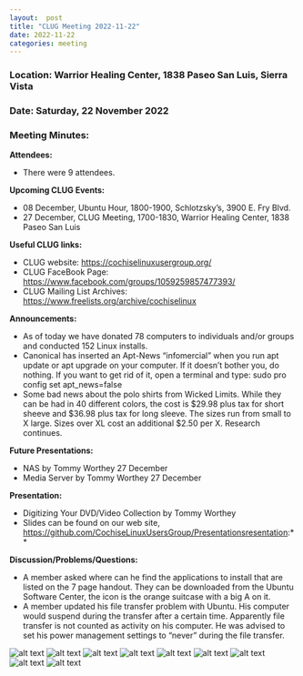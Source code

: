 ```yaml
---
layout:  post
title: "CLUG Meeting 2022-11-22"
date: 2022-11-22
categories: meeting
---
```


### Location: Warrior Healing Center, 1838 Paseo San Luis, Sierra Vista

### Date: Saturday, 22 November 2022
### Meeting Minutes:

**Attendees:** 
 * There were 9 attendees.  

**Upcoming CLUG Events:**
 * 08 December, Ubuntu Hour, 1800-1900, Schlotzsky’s, 3900 E. Fry Blvd.
 * 27 December, CLUG Meeting, 1700-1830, Warrior Healing Center, 1838 Paseo San Luis

**Useful CLUG links:**
 * CLUG website:  https://cochiselinuxusergroup.org/
 * CLUG FaceBook Page:  https://www.facebook.com/groups/1059259857477393/
 * CLUG Mailing List Archives:  https://www.freelists.org/archive/cochiselinux

**Announcements:**
 * As of today we have donated 78 computers to individuals and/or groups and conducted 152 Linux installs.
 * Canonical has inserted an Apt-News “infomercial” when you run apt update or apt upgrade on your computer.  If it doesn’t bother you, do nothing. If you want to get rid of it, open a terminal and type:  sudo pro config set apt_news=false
 * Some bad news about the polo shirts from Wicked Limits.  While they can be had in 40 different colors, the cost is $29.98 plus tax for short sheeve and $36.98 plus tax for long sleeve. The sizes run from small to X large.  Sizes over XL cost an additional $2.50 per X.  Research continues.

**Future Presentations:**
 * NAS by Tommy Worthey 27 December
 * Media Server by Tommy Worthey 27 December

**Presentation:**        
 * Digitizing Your DVD/Video Collection by Tommy Worthey
 * Slides can be found on our web site, https://github.com/CochiseLinuxUsersGroup/Presentationsresentation:** 

**Discussion/Problems/Questions:**
 * A member asked where can he find the applications to install that are listed on the 7 page handout.  They can be downloaded from the Ubuntu Software Center, the icon is the orange suitcase with a big A on it.
 * A member updated his file transfer problem with Ubuntu.  His computer would suspend during the transfer after a certain time.  Apparently file transfer is not counted as activity on his computer.  He was advised to set his power management settings to “never” during the file transfer.

![alt text](https://raw.githubusercontent.com/CochiseLinuxUsersGroup/CochiseLinuxUsersGroup.github.io/master/images2/rsz_clug_meeting_2022-11-22_1.jpg)
![alt text](https://raw.githubusercontent.com/CochiseLinuxUsersGroup/CochiseLinuxUsersGroup.github.io/master/images2/rsz_clug_meeting_2022-11-22_2.jpg)
![alt text](https://raw.githubusercontent.com/CochiseLinuxUsersGroup/CochiseLinuxUsersGroup.github.io/master/images2/rsz_clug_meeting_2022-11-22_3.jpg)
![alt text](https://raw.githubusercontent.com/CochiseLinuxUsersGroup/CochiseLinuxUsersGroup.github.io/master/images2/rsz_clug_meeting_2022-11-22_4.jpg)
![alt text](https://raw.githubusercontent.com/CochiseLinuxUsersGroup/CochiseLinuxUsersGroup.github.io/master/images2/rsz_clug_meeting_2022-11-22_5.jpg)
![alt text](https://raw.githubusercontent.com/CochiseLinuxUsersGroup/CochiseLinuxUsersGroup.github.io/master/images2/rsz_clug_meeting_2022-11-22_6.jpg)
![alt text](https://raw.githubusercontent.com/CochiseLinuxUsersGroup/CochiseLinuxUsersGroup.github.io/master/images2/rsz_clug_meeting_2022-11-22_7.jpg)
![alt text](https://raw.githubusercontent.com/CochiseLinuxUsersGroup/CochiseLinuxUsersGroup.github.io/master/images2/rsz_clug_meeting_2022-11-22_8.jpg)
![alt text](https://raw.githubusercontent.com/CochiseLinuxUsersGroup/CochiseLinuxUsersGroup.github.io/master/images2/rsz_clug_meeting_2022-11-22_9.jpg)

